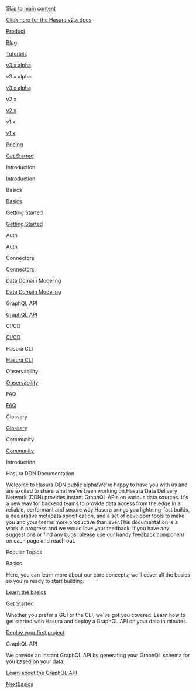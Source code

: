 [Skip to main content](#__docusaurus_skipToContent_fallback)

[Click here for the Hasura v2.x docs](https://hasura.io/docs/latest/index/)

[](https://hasura.io)

[Product](https://hasura.io/ddn/)

[Blog](https://hasura.io/blog/)

[Tutorials](https://hasura.io/learn/)

[v3.x alpha](https://hasura.io/docs/3.0/index/)

v3.x alpha

[v3.x alpha](https://hasura.io/docs/3.0/index/)

v2.x

[v2.x](https://hasura.io/docs)

v1.x

[v1.x](https://hasura.io/docs/1.0/graphql/core/index.html)

[Pricing](https://hasura.io/pricing/)

[Get Started](https://hasura.io/docs/3.0/getting-started/overview/)

Introduction

[Introduction](https://hasura.io/docs/3.0/index/)

Basics

[Basics](https://hasura.io/docs/3.0/basics/)

Getting Started

[Getting Started](https://hasura.io/docs/3.0/getting-started/overview/)

Auth

[Auth](https://hasura.io/docs/3.0/auth/overview/)

Connectors

[Connectors](https://hasura.io/docs/3.0/connectors/overview/)

Data Domain Modeling

[Data Domain Modeling](https://hasura.io/docs/3.0/data-domain-modeling/overview/)

GraphQL API

[GraphQL API](https://hasura.io/docs/3.0/graphql-api/overview/)

CI/CD

[CI/CD](https://hasura.io/docs/3.0/ci-cd/overview/)

Hasura CLI

[Hasura CLI](https://hasura.io/docs/3.0/cli/overview/)

Observability

[Observability](https://hasura.io/docs/3.0/observability/overview/)

FAQ

[FAQ](https://hasura.io/docs/3.0/faq/)

Glossary

[Glossary](https://hasura.io/docs/3.0/glossary/)

Community

[Community](https://hasura.io/community/)

[](https://hasura.io/docs/3.0/)

Introduction

Hasura DDN Documentation

Welcome to Hasura DDN public alpha!We're happy to have you with us and are excited to share what we've been working on.Hasura Data Delivery Network (DDN) provides instant GraphQL APIs on various data sources. It's a new way for backend teams to provide data access from the edge in a reliable, performant and secure way.Hasura brings you lightning-fast builds, a declarative metadata specification, and a set of developer tools to make you and your teams more productive than ever.This documentation is a work in progress and we would love your feedback. If you have any suggestions or find any bugs, please use our handy feedback component on each page and reach out.

Popular Topics

Basics

Here, you can learn more about our core concepts; we'll cover all the basics so you're ready to start building.

[Learn the basics](https://hasura.io/docs/3.0/basics/)

Get Started

Whether you prefer a GUI or the CLI, we've got you covered. Learn how to get started with Hasura and deploy a GraphQL API on your data in minutes.

[Deploy your first project](https://hasura.io/docs/3.0/getting-started/overview/)

GraphQL API

We provide an instant GraphQL API by generating your GraphQL schema for you based on your data.

[Learn about the GraphQL API](https://hasura.io/docs/3.0/graphql-api/overview/)

[NextBasics](https://hasura.io/docs/3.0/basics/)

[](https://twitter.com/hasurahq)

[](https://discord.com/invite/hasura)

[](https://www.youtube.com/channel/UCZo1ciR8pZvdD3Wxp9aSNhQ)

[](https://www.linkedin.com/company/hasura)

